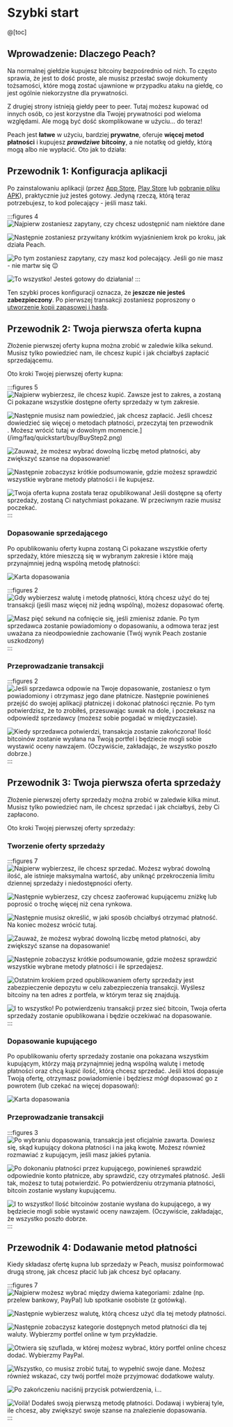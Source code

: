 # Szybki start

@[toc]

## Wprowadzenie: Dlaczego Peach?

Na normalnej giełdzie kupujesz bitcoiny bezpośrednio od nich. To często sprawia, że jest to dość proste, ale musisz przesłać swoje dokumenty tożsamości, które mogą zostać ujawnione w przypadku ataku na giełdę, co jest ogólnie niekorzystne dla prywatności.

Z drugiej strony istnieją giełdy peer to peer. Tutaj możesz kupować od innych osób, co jest korzystne dla Twojej prywatności pod wieloma względami. Ale mogą być dość skomplikowane w użyciu... do teraz!

Peach jest **łatwe** w użyciu, bardziej **prywatne**, oferuje **więcej metod płatności** i kupujesz _**prawdziwe**_ **bitcoiny**, a nie notatkę od giełdy, którą mogą albo nie wypłacić. Oto jak to działa:

## Przewodnik 1: Konfiguracja aplikacji

Po zainstalowaniu aplikacji (przez [App Store]($iosUrl$), [Play Store]($androidUrl$) lub [pobranie pliku APK](/pl/apk/)), praktycznie już jesteś gotowy. Jedyną rzeczą, którą teraz potrzebujesz, to kod polecający - jeśli masz taki.

:::figures 4
![Najpierw zostaniesz zapytany, czy chcesz udostępnić nam niektóre dane](/img/faq/quickstart/onboarding/usage-data.png)

![Następnie zostaniesz przywitany krótkim wyjaśnieniem krok po kroku, jak działa Peach.](/img/faq/quickstart/onboarding/1.png)

![Po tym zostaniesz zapytany, czy masz kod polecający. Jeśli go nie masz - nie martw się 😉](/img/faq/quickstart/onboarding/new.png)

![To wszystko! Jesteś gotowy do działania!](/img/faq/quickstart/onboarding/created.png)
:::

Ten szybki proces konfiguracji oznacza, że **jeszcze nie jesteś zabezpieczony**. Po pierwszej transakcji zostaniesz poproszony o [utworzenie kopii zapasowej i hasła](/pl/faq/account/#how-should-i-store-my-backup).

## Przewodnik 2: Twoja pierwsza oferta kupna

Złożenie pierwszej oferty kupna można zrobić w zaledwie kilka sekund. Musisz tylko powiedzieć nam, ile chcesz kupić i jak chciałbyś zapłacić sprzedającemu.

Oto kroki Twojej pierwszej oferty kupna:

:::figures 5
![Najpierw wybierzesz, ile chcesz kupić. Zawsze jest to zakres, a zostaną Ci pokazane wszystkie dostępne oferty sprzedaży w tym zakresie.](/img/faq/quickstart/buy/BuyStep1.png)

![Następnie musisz nam powiedzieć, jak chcesz zapłacić. Jeśli chcesz dowiedzieć się więcej o metodach płatności, przeczytaj ten przewodnik](#przewodnik-4-dodawanie-metod-p%C5%82atno%C5%9Bci). Możesz wrócić tutaj w dowolnym momencie.](/img/faq/quickstart/buy/BuyStep2.png)

![Zauważ, że możesz wybrać dowolną liczbę metod płatności, aby zwiększyć szanse na dopasowanie!](/img/faq/quickstart/buy/BuyStep3.png)

![Następnie zobaczysz krótkie podsumowanie, gdzie możesz sprawdzić wszystkie wybrane metody płatności i ile kupujesz.](/img/faq/quickstart/buy/BuyStep4.png)

![Twoja oferta kupna została teraz opublikowana! Jeśli dostępne są oferty sprzedaży, zostaną Ci natychmiast pokazane. W przeciwnym razie musisz poczekać.](/img/faq/quickstart/buy/BuyStep5.png)
:::

### Dopasowanie sprzedającego

Po opublikowaniu oferty kupna zostaną Ci pokazane wszystkie oferty sprzedaży, które mieszczą się w wybranym zakresie i które mają przynajmniej jedną wspólną metodę płatności:

![Karta dopasowania](/img/faq/quickstart/buy/MatchCardExplainer.png)

:::figures 2
![Gdy wybierzesz walutę i metodę płatności, którą chcesz użyć do tej transakcji (jeśli masz więcej niż jedną wspólną), możesz dopasować ofertę.](/img/faq/quickstart/buy/BuyStep6.png)

![Masz pięć sekund na cofnięcie się, jeśli zmienisz zdanie. Po tym sprzedawca zostanie powiadomiony o dopasowaniu, a odmowa teraz jest uważana za nieodpowiednie zachowanie (Twój wynik Peach zostanie uszkodzony)](/img/faq/quickstart/buy/BuyStep7.png)
:::

### Przeprowadzanie transakcji

:::figures 2
![Jeśli sprzedawca odpowie na Twoje dopasowanie, zostaniesz o tym powiadomiony i otrzymasz jego dane płatnicze. Następnie powinieneś przejść do swojej aplikacji płatniczej i dokonać płatności ręcznie. Po tym potwierdzisz, że to zrobiłeś, przesuwając suwak na dole, i poczekasz na odpowiedź sprzedawcy (możesz sobie pogadać w międzyczasie).](/img/faq/quickstart/buy/BuyStep8.png)

![Kiedy sprzedawca potwierdzi, transakcja zostanie zakończona! Ilość bitcoinów zostanie wysłana na Twoją portfel i będziecie mogli sobie wystawić oceny nawzajem. (Oczywiście, zakładając, że wszystko poszło dobrze.)](/img/faq/quickstart/buy/BuyStep9.png)
:::

## Przewodnik 3: Twoja pierwsza oferta sprzedaży

Złożenie pierwszej oferty sprzedaży można zrobić w zaledwie kilka minut. Musisz tylko powiedzieć nam, ile chcesz sprzedać i jak chciałbyś, żeby Ci zapłacono.

Oto kroki Twojej pierwszej oferty sprzedaży:

### Tworzenie oferty sprzedaży

:::figures 7
![Najpierw wybierzesz, ile chcesz sprzedać. Możesz wybrać dowolną ilość, ale istnieje maksymalna wartość, aby uniknąć przekroczenia limitu dziennej sprzedaży i niedostępności oferty.](/img/faq/quickstart/sell/SellStep01.png)

![Następnie wybierzesz, czy chcesz zaoferować kupującemu zniżkę lub poprosić o trochę więcej niż cena rynkowa.](/img/faq/quickstart/sell/SellStep02.png)

![Następnie musisz określić, w jaki sposób chciałbyś otrzymać płatność. Na koniec możesz wrócić tutaj.](/img/faq/quickstart/sell/SellStep03.png)

![Zauważ, że możesz wybrać dowolną liczbę metod płatności, aby zwiększyć szanse na dopasowanie!](/img/faq/quickstart/sell/SellStep04.png)

![Następnie zobaczysz krótkie podsumowanie, gdzie możesz sprawdzić wszystkie wybrane metody płatności i ile sprzedajesz.](/img/faq/quickstart/sell/SellStep05.png)

![Ostatnim krokiem przed opublikowaniem oferty sprzedaży jest zabezpieczenie depozytu w celu zabezpieczenia transakcji. Wyślesz bitcoiny na ten adres z portfela, w którym teraz się znajdują.](/img/faq/quickstart/sell/SellStep06.png)

![I to wszystko! Po potwierdzeniu transakcji przez sieć bitcoin, Twoja oferta sprzedaży zostanie opublikowana i będzie oczekiwać na dopasowanie.](/img/faq/quickstart/sell/SellStep07.png)
:::

### Dopasowanie kupującego

Po opublikowaniu oferty sprzedaży zostanie ona pokazana wszystkim kupującym, którzy mają przynajmniej jedną wspólną walutę i metodę płatności oraz chcą kupić ilość, którą chcesz sprzedać. Jeśli ktoś dopasuje Twoją ofertę, otrzymasz powiadomienie i będziesz mógł dopasować go z powrotem (lub czekać na więcej dopasowań):

![Karta dopasowania](/img/faq/quickstart/sell/MatchCardExplainer.png)

### Przeprowadzanie transakcji

:::figures 3
![Po wybraniu dopasowania, transakcja jest oficjalnie zawarta. Dowiesz się, skąd kupujący dokona płatności i na jaką kwotę. Możesz również rozmawiać z kupującym, jeśli masz jakieś pytania.](/img/faq/quickstart/sell/SellStep08.png)

![Po dokonaniu płatności przez kupującego, powinieneś sprawdzić odpowiednie konto płatnicze, aby sprawdzić, czy otrzymałeś płatność. Jeśli tak, możesz to tutaj potwierdzić. Po potwierdzeniu otrzymania płatności, bitcoin zostanie wysłany kupującemu.](/img/faq/quickstart/sell/SellStep09.png)

![I to wszystko! Ilość bitcoinów zostanie wysłana do kupującego, a wy będziecie mogli sobie wystawić oceny nawzajem. (Oczywiście, zakładając, że wszystko poszło dobrze.](/img/faq/quickstart/sell/SellStep10.png)
:::

## Przewodnik 4: Dodawanie metod płatności

Kiedy składasz ofertę kupna lub sprzedaży w Peach, musisz poinformować drugą stronę, jak chcesz płacić lub jak chcesz być opłacany.

:::figures 7
![Najpierw możesz wybrać między dwiema kategoriami: **zdalne** (np. przelew bankowy, PayPal) lub **spotkanie osobiste** (z gotówką).](/img/faq/quickstart/add-payment-method/AddPM01.png)

![Następnie wybierzesz walutę, którą chcesz użyć dla tej metody płatności.](/img/faq/quickstart/add-payment-method/AddPM02.png)

![Następnie zobaczysz kategorie dostępnych metod płatności dla tej waluty. Wybierzmy portfel online w tym przykładzie.](/img/faq/quickstart/add-payment-method/AddPM03.png)

![Otwiera się szuflada, w której możesz wybrać, który portfel online chcesz dodać. Wybierzmy PayPal.](/img/faq/quickstart/add-payment-method/AddPM04.png)

![Wszystko, co musisz zrobić tutaj, to wypełnić swoje dane. Możesz również wskazać, czy twój portfel może przyjmować dodatkowe waluty.](/img/faq/quickstart/add-payment-method/AddPM05.png)

![Po zakończeniu naciśnij przycisk potwierdzenia, i...](/img/faq/quickstart/add-payment-method/AddPM06.png)

![Voilà! Dodałeś swoją pierwszą metodę płatności. Dodawaj i wybieraj tyle, ile chcesz, aby zwiększyć swoje szanse na znalezienie dopasowania.](/img/faq/quickstart/add-payment-method/AddPM07.png)
:::
